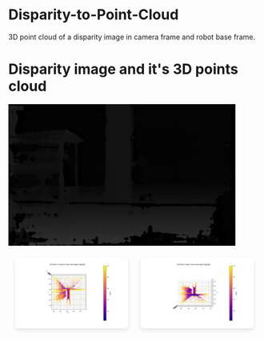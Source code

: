 # Disparity-to-Point-Cloud
3D point cloud of a disparity image in camera frame and robot base frame.

# Disparity image and it's 3D points cloud
<div>
  <img src="Assignment/Disparity.png" alt="Disparity Image" style="width: 90%;">
</div>


<div style="display: flex; justify-content: space-around; align-items: center; margin-top: 20px;">
  <div style="flex: 0 0 45%;">
    <img src="Assignment/camera_frame.png" alt="Camera Frame" style="max-width: 100%; height: auto; border-radius: 8px; box-shadow: 0 4px 8px rgba(0, 0, 0, 0.1);">
  </div>
  <div style="flex: 0 0 45%;">
    <img src="Assignment/base_frame.png" alt="Base Frame" style="max-width: 100%; height: auto; border-radius: 8px; box-shadow: 0 4px 8px rgba(0, 0, 0, 0.1);">
  </div>
</div>


